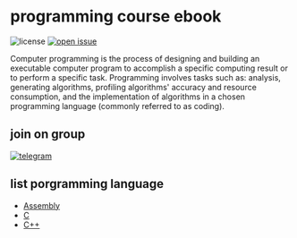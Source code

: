 # programming course ebook

![license](https://img.shields.io/github/license/bellshade/programmingCourse?style=for-the-badge)
[![open issue](https://img.shields.io/github/issues/bellshade/programmingCourse?style=for-the-badge)](https://github.com/bellshade/programmingCourse/issues)

Computer programming is the process of designing and building an executable computer program to accomplish a specific computing result or to perform a specific task. Programming involves tasks such as: analysis, generating algorithms, profiling algorithms' accuracy and resource consumption, and the implementation of algorithms in a chosen programming language (commonly referred to as coding).

## join on group
[![telegram](https://img.shields.io/badge/Telegram-2CA5E0?style=for-the-badge&logo=telegram&logoColor=white)](https://t.me/joinchat/D_vV4pBkVzWRcgKd)

## list porgramming language

- [Assembly](./assembly.md)
- [C](./C.md)
- [C++](./cppList.md)
